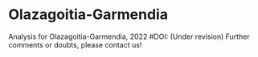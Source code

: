 # Olazagoitia-Garmendia
Analysis for Olazagoitia-Garmendia, 2022
#DOI: (Under revision)
Further comments or doubts, please contact us!
